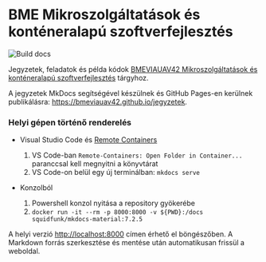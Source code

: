 # BME Mikroszolgáltatások és konténeralapú szoftverfejlesztés

![Build docs](https://github.com/bmeviauav42/jegyzetek/workflows/Build%20docs/badge.svg?branch=master)

Jegyzetek, feladatok és példa kódok [BMEVIAUAV42 Mikroszolgáltatások és konténeralapú szoftverfejlesztés](https://www.aut.bme.hu/Course/VIAUAV42/) tárgyhoz.

A jegyzetek MkDocs segítségével készülnek és GitHub Pages-en kerülnek publikálásra: <https://bmeviauav42.github.io/jegyzetek>.

### Helyi gépen történő renderelés

- Visual Studio Code és [Remote Containers](https://aka.ms/vscode-remote/download/extension)
  1. VS Code-ban `Remote-Containers: Open Folder in Container...` paranccsal kell megnyitni a könyvtárat
  1. VS Code-on belül egy új terminálban: `mkdocs serve`

- Konzolból
  1. Powershell konzol nyitása a repository gyökerébe
  1. `docker run -it --rm -p 8000:8000 -v ${PWD}:/docs squidfunk/mkdocs-material:7.2.5`

A helyi verzió <http://localhost:8000> címen érhető el böngészőben. A Markdown forrás szerkesztése és mentése után automatikusan frissül a weboldal.
